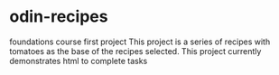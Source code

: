 # odin-recipes
foundations course first project 
This project is a series of recipes with tomatoes as the base of the recipes selected. 
This project currently demonstrates html to complete tasks
